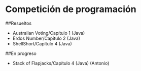 # Competición de programación
##Resueltos
- Australian Voting/Capítulo 1 (Java) 
- Erdos Number/Capítulo 2 (Java)
- ShellShort/Capítulo 4 (Java)

##En progreso
- Stack of Flapjacks/Capítulo 4 (Java) (Antonio)